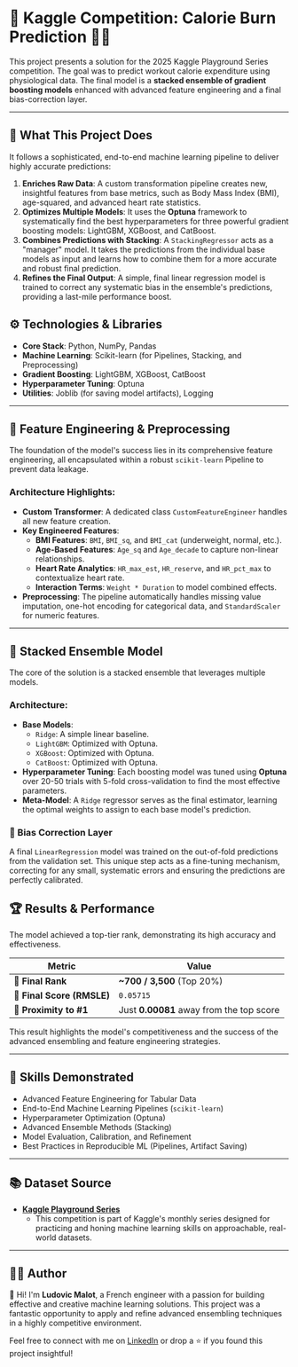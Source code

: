 # 🚀 Kaggle Competition: Calorie Burn Prediction 🏋️‍♂️

This project presents a solution for the 2025 Kaggle Playground Series competition. The goal was to predict workout calorie expenditure using physiological data. The final model is a **stacked ensemble of gradient boosting models** enhanced with advanced feature engineering and a final bias-correction layer.

---

## 🧠 What This Project Does

It follows a sophisticated, end-to-end machine learning pipeline to deliver highly accurate predictions:

1.  **Enriches Raw Data**: A custom transformation pipeline creates new, insightful features from base metrics, such as Body Mass Index (BMI), age-squared, and advanced heart rate statistics.
2.  **Optimizes Multiple Models**: It uses the **Optuna** framework to systematically find the best hyperparameters for three powerful gradient boosting models: LightGBM, XGBoost, and CatBoost.
3.  **Combines Predictions with Stacking**: A `StackingRegressor` acts as a "manager" model. It takes the predictions from the individual base models as input and learns how to combine them for a more accurate and robust final prediction.
4.  **Refines the Final Output**: A simple, final linear regression model is trained to correct any systematic bias in the ensemble's predictions, providing a last-mile performance boost.

## ⚙️ Technologies & Libraries

* **Core Stack**: Python, NumPy, Pandas
* **Machine Learning**: Scikit-learn (for Pipelines, Stacking, and Preprocessing)
* **Gradient Boosting**: LightGBM, XGBoost, CatBoost
* **Hyperparameter Tuning**: Optuna
* **Utilities**: Joblib (for saving model artifacts), Logging

---

## 🧪 Feature Engineering & Preprocessing

The foundation of the model's success lies in its comprehensive feature engineering, all encapsulated within a robust `scikit-learn` Pipeline to prevent data leakage.

### Architecture Highlights:

* **Custom Transformer**: A dedicated class `CustomFeatureEngineer` handles all new feature creation.
* **Key Engineered Features**:
    * **BMI Features**: `BMI`, `BMI_sq`, and `BMI_cat` (underweight, normal, etc.).
    * **Age-Based Features**: `Age_sq` and `Age_decade` to capture non-linear relationships.
    * **Heart Rate Analytics**: `HR_max_est`, `HR_reserve`, and `HR_pct_max` to contextualize heart rate.
    * **Interaction Terms**: `Weight * Duration` to model combined effects.
* **Preprocessing**: The pipeline automatically handles missing value imputation, one-hot encoding for categorical data, and `StandardScaler` for numeric features.

---

## 🤖 Stacked Ensemble Model

The core of the solution is a stacked ensemble that leverages multiple models.

### Architecture:

* **Base Models**:
    * `Ridge`: A simple linear baseline.
    * `LightGBM`: Optimized with Optuna.
    * `XGBoost`: Optimized with Optuna.
    * `CatBoost`: Optimized with Optuna.
* **Hyperparameter Tuning**: Each boosting model was tuned using **Optuna** over 20-50 trials with 5-fold cross-validation to find the most effective parameters.
* **Meta-Model**: A `Ridge` regressor serves as the final estimator, learning the optimal weights to assign to each base model's prediction.

### 🎯 Bias Correction Layer

A final `LinearRegression` model was trained on the out-of-fold predictions from the validation set. This unique step acts as a fine-tuning mechanism, correcting for any small, systematic errors and ensuring the predictions are perfectly calibrated.

## 🏆 Results & Performance

The model achieved a top-tier rank, demonstrating its high accuracy and effectiveness.

| Metric                    | Value                                    |
| ------------------------- | ---------------------------------------- |
| 🏁 **Final Rank**          | **~700 / 3,500** (Top 20%)               |
| 🎯 **Final Score (RMSLE)** | `0.05715`                                |
| 🤏 **Proximity to #1**     | Just **0.00081** away from the top score |

This result highlights the model's competitiveness and the success of the advanced ensembling and feature engineering strategies.

---

## 🧠 Skills Demonstrated

* Advanced Feature Engineering for Tabular Data
* End-to-End Machine Learning Pipelines (`scikit-learn`)
* Hyperparameter Optimization (Optuna)
* Advanced Ensemble Methods (Stacking)
* Model Evaluation, Calibration, and Refinement
* Best Practices in Reproducible ML (Pipelines, Artifact Saving)

---

## 📚 Dataset Source

* **[Kaggle Playground Series](https://www.kaggle.com/competitions/playground-series-s5e5/overview)**
    * This competition is part of Kaggle's monthly series designed for practicing and honing machine learning skills on approachable, real-world datasets.

---

## 🙋‍♂️ Author

👋 Hi! I'm **Ludovic Malot**, a French engineer with a passion for building effective and creative machine learning solutions. This project was a fantastic opportunity to apply and refine advanced ensembling techniques in a highly competitive environment.

Feel free to connect with me on [LinkedIn](https://www.linkedin.com/in/ludovic-malot/) or drop a ⭐ if you found this project insightful!